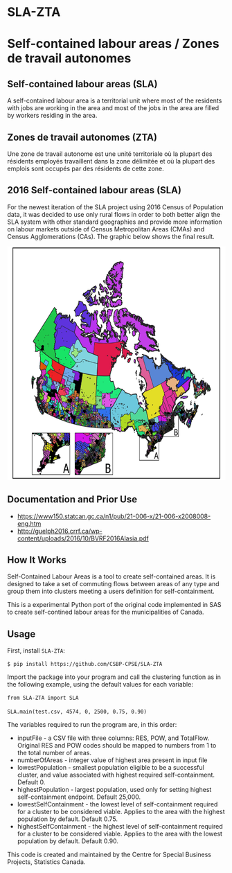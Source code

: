# SLA-ZTA 
# Self-contained labour areas / Zones de travail autonomes

## Self-contained labour areas (SLA)
A self-contained labour area is a territorial unit where most of the residents with jobs are working in the area and most of the jobs in the area are filled by workers residing in the area.


## Zones de travail autonomes (ZTA)
Une zone de travail  autonome est une unité territoriale où la plupart des résidents employés  travaillent dans la zone délimitée et où la plupart des emplois sont occupés  par des résidents de cette zone.

## 2016 Self-contained labour areas (SLA)

For the newest iteration of the SLA project using 2016 Census of Population data, it was decided to use only rural flows in order to both better align the SLA system with other standard geographies and provide more information on labour markets outside of Census Metropolitan Areas (CMAs) and Census Agglomerations (CAs). The graphic below shows the final result.

<p align="center">
  <img src="./img/SLA_2016_Rural Only.png" alt="SLA example"
       width="654" height="540">
</p>

## Documentation and Prior Use
* https://www150.statcan.gc.ca/n1/pub/21-006-x/21-006-x2008008-eng.htm
* http://guelph2016.crrf.ca/wp-content/uploads/2016/10/BVRF2016Alasia.pdf

## How It Works

Self-Contained Labour Areas is a tool to create self-contained areas.
It is designed to take a set of commuting flows between areas of any type
and group them into clusters meeting a users definition for self-containment.

This is a experimental Python port of the original code implemented in SAS
to create self-contined labour areas for the municipalities of Canada.

## Usage

First, install `SLA-ZTA`:

```
$ pip install https://github.com/CSBP-CPSE/SLA-ZTA
```

Import the package into your program and call the clustering function as in the following example, using the default values for each variable:  

```
from SLA-ZTA import SLA

SLA.main(test.csv, 4574, 0, 2500, 0.75, 0.90)
```

The variables required to run the program are, in this order:
* inputFile - a CSV file with three columns: RES, POW, and TotalFlow. Original RES and POW codes should be mapped to numbers from 1 to the total number of areas.
* numberOfAreas - integer value of highest area present in input file
* lowestPopulation - smallest population eligible to be a successful cluster, and value associated with highest required self-containment. Default 0.
* highestPopulation - largest population, used only for setting highest self-containment endpoint. Default 25,000.
* lowestSelfContainment - the lowest level of self-containment required for a cluster to be considered viable. Applies to the area with the highest population by default. Default 0.75.
* highestSelfContainment - the highest level of self-containment required for a cluster to be considered viable. Applies to the area with the lowest population by default. Default 0.90.

This code is created and maintained by the Centre for Special Business Projects, Statistics Canada.

